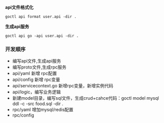 **api文件格式化**
```shell
goctl api format user.api -dir .
```

**生成api服务**
```shell
goctl api go -api user.api -dir .
```
### 开发顺序
- 编写api文件,生成api服务
- 编写proto文件,生成rpc服务
- api/yaml 新增 rpc配置
- api/config 新增 rpc变量
- api/servicecontext.go 新增rpc变量，新增实例代码
- api/logic，编写业务逻辑
- 新建model目录，编写sql文件，生成crud+cahce代码：goctl model mysql ddl -c -src food.sql -dir .
- rpc/yaml 增加mysql/redis配置
- rpc/config
